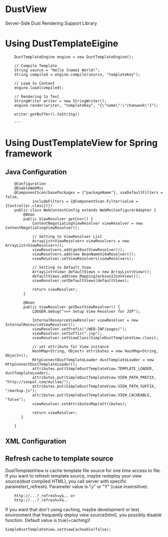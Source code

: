 DustView
========

Server-Side Dust Rendering Support Library 

# Using DustTemplateEigine

        DustTemplateEngine engine = new DustTemplateEngine();
        
        // Compile Template
        String source = "Hello {name} World!";
        String compiled = engine.compile(source, "templateKey");
        
        // Load to Context
        engine.load(compiled);
        
        // Rendering to Text
        StringWriter writer = new StringWriter();
        engine.render(writer, "templateKey", "{\"name\":\"chanwook\"}");
        
        writer.getBuffer().toString()
        
        '''

# Using DustTemplateView for Spring framework

## Java Configuration
   
        @Configuration
        @EnableWebMvc
        @ComponentScan(basePackages = {"packageName"}, useDefaultFilters = false,
                includeFilters = {@ComponentScan.Filter(value = {Controller.class})})
        public class WebContextConfig extends WebMvcConfigurerAdapter {
            @Bean
            public ViewResolver getCnvr() {
                ContentNegotiatingViewResolver viewResolver = new ContentNegotiatingViewResolver();
        
                // Setting to ViewResolver List
                ArrayList<ViewResolver> viewResolvers = new ArrayList<ViewResolver>();
                viewResolvers.add(getDustViewResolver());
                viewResolvers.add(new BeanNameViewResolver());
                viewResolver.setViewResolvers(viewResolvers);
        
                // Setting to Default View
                ArrayList<View> defaultViews = new ArrayList<View>();
                defaultViews.add(new MappingJackson2JsonView());
                viewResolver.setDefaultViews(defaultViews);
        
                return viewResolver;
            }
            
            @Bean
            public ViewResolver getDustViewResolver() {
                LOGGER.debug(">>> Setup View Resolver for JSP");
        
                InternalResourceViewResolver viewResolver = new InternalResourceViewResolver();
                viewResolver.setPrefix("/WEB-INF/pages/");
                viewResolver.setSuffix(".jsp");
                viewResolver.setViewClass(SimpleDustTemplateView.class);
        
                // set attribute for View instance
                HashMap<String, Object> attributes = new HashMap<String, Object>();
                HttpConnectDustTemplateLoader dustTemplateLoader = new HttpConnectDustTemplateLoader();
                attributes.put(SimpleDustTemplateView.TEMPLATE_LOADER, dustTemplateLoader);
                attributes.put(SimpleDustTemplateView.VIEW_PATH_PREFIX, "http://soopul.com/mullae/");
                attributes.put(SimpleDustTemplateView.VIEW_PATH_SUFFIX, "/markup.js");
                attributes.put(SimpleDustTemplateView.VIEW_CACHEABLE, "false");
                viewResolver.setAttributesMap(attributes);
        
                return viewResolver;
           }
        
        }

## XML Configuration


## Refresh cache to template source 
DustTemplateView is cache template file source for one time access to file. 
If you want to refresh template source, maybe redeploy your view source(dust compiled HTML), you call server with specific parameter(_refresh). Parameter value is "y" or "Y" (case insensitive).

        http://...?_refresh=y&.. or
        http://...?_refresh=Y&..
        
If you want that don't using caching, maybe development or test environment that frequently deploy view source(html), you possibly disable function.
Default value is true(=caching)!

    SimpleDustTemplateView.setViewCacheable(false);

